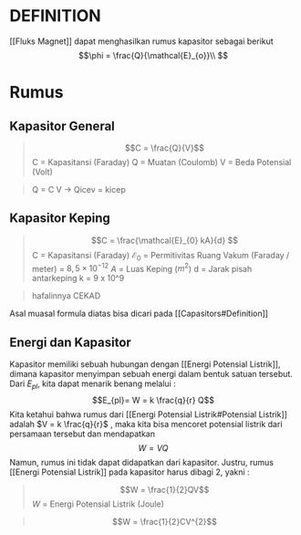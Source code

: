 # DEFINITION
[[Fluks Magnet]] dapat menghasilkan rumus kapasitor sebagai berikut 
$$\phi = \frac{Q}{\mathcal{E}_{o}}\\ $$



# Rumus
## Kapasitor General
>$$C = \frac{Q}{V}$$
C = Kapasitansi (Faraday)
Q = Muatan (Coulomb)
V = Beda Potensial (Volt)

> Q = C V -> Qicev = kicep

## Kapasitor Keping
>$$C = \frac{\mathcal{E}_{0} kA}{d} $$
C = Kapasitansi (Faraday)
$\mathcal{E}_{0}$ = Permitivitas Ruang Vakum (Faraday / meter) = $8,5 \times 10^{-12}$ 
$A$ = Luas Keping ($m^{2}$)
d = Jarak pisah antarkeping
k = 9 x 10^9 

> hafalinnya CEKAD

Asal muasal formula diatas bisa dicari pada [[Capasitors#Definition]]

## Energi dan Kapasitor
Kapasitor memiliki sebuah hubungan dengan [[Energi Potensial Listrik]], dimana kapasitor menyimpan sebuah energi dalam bentuk satuan tersebut. Dari $E_{pl}$, kita dapat menarik benang melalui :
$$E_{pl}= W = k \frac{q}{r} Q$$
Kita ketahui bahwa rumus dari [[Energi Potensial Listrik#Potensial Listrik]] adalah $V = k \frac{q}{r}$ , maka kita bisa mencoret potensial listrik dari persamaan tersebut dan mendapatkan
$$W = VQ$$
Namun, rumus ini tidak dapat didapatkan dari kapasitor. Justru, rumus [[Energi Potensial Listrik]] pada kapasitor harus dibagi 2, yakni :

> $$W = \frac{1}{2}QV$$
> $W$ = Energi Potensial Listrik (Joule) 

> $$W = \frac{1}{2}CV^{2}$$
